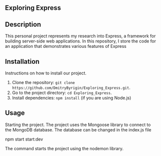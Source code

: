 ## Exploring Express

## Description

This personal project represents my research into Express, a framework for building server-side web applications. In this repository, I store the code for an application that demonstrates various features of Express

## Installation

Instructions on how to install our project.

1. Clone the repository: `git clone https://github.com/DmitryByrigin/Exploring_Express.git`.
2. Go to the project directory: `cd Exploring_Express`.
3. Install dependencies: `npm install` (if you are using Node.js)

## Usage

Starting the project. The project uses the Mongoose library to connect to the MongoDB database. The database can be changed in the index.js file

npm start start:dev

The command starts the project using the nodemon library.

